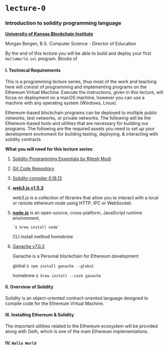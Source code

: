 # `lecture-0`

### Introduction to solidity programming language

[**University of Kansas Blockchain Institute** ](https://kublockchain.com)

Morgan Bergen, B.S. Computer Science - Director of Education

By the end of this lecture you will be able to build and deploy your first `HelloWorld.sol` program. Blocks of

#### I. Technical Requirements

This is a programming lecture series, thus most of the work and teaching here will consist of programming and implementing programs on the Ethereum Virtual Machine. Execute the instructions, given in this lecture, will focus on deployment on a macOS machine, however you can use a machine with any operating system (Windows, Linux).

Ethereum-based blockchain programs can be deployed to multiple public networks, test networks, or private networks. The following will be the Ethereum-based tools and utilities that are necessary for building our programs. The following are the required assets you need to set up your development enviroment for building testing, deploying, & interacting with solidity contracts

**What you will need for this lecture series**:

1.  [Solidity Programming Essentials by Ritesh Modi ](libgen.li/file.php?md5=edd48931e28e22d74c84a03c28f50118)

2.  [Git Code Repository](https://github.com/PacktPublishing/Solidity-Programming-Essentials-Second-Edition.git)

3.  [Solidity compiler 0.18.13](https://github.com/PacktPublishing/Solidity-Programming-Essentials-Second-Edition.git)

4.  [**web3.js v1.5.3**](https://web3js.readthedocs.io/en/v1.7.5/)

    web3.js is a collection of libraries that allow you to interact with a local or remote ethereum node using HTTP, IPC or WebSocket.

5.  [**node.js**](https://nodejs.org/en/) is an open-source, cross-platform, JavaScript runtime environment.

    ```
    `$ brew install node`
    ```

    CLI install method homebrew

6.  [Ganache v7.0.3](https://github.com/trufflesuite/ganache.git)

    Ganache is a Personal blockchain for Ethereum development

    global `$ npm install ganache --global`

    homebrew `$ brew install --cask ganache`

#### II. Overview of Solidity

Solidity is an object-oriented contract-oriented language designed to compile code for the Ethereum Virtual Machine.

#### III. Installing Ethereum & Solidity

The important utilities related to the Ethereum ecosystem will be provided along with Geth, which is one of the main Ethereum implementations.

#### IV. `Hello World`
